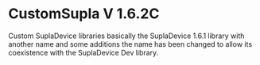 # CustomSupla V 1.6.2C
Custom SuplaDevice libraries
basically the SuplaDevice 1.6.1 library with another name and some additions
the name has been changed to allow its coexistence with the SuplaDevice Dev library.
